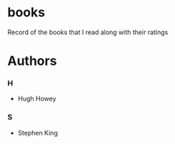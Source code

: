 # books
Record of the books that I read along with their ratings

# Authors
### H
- Hugh Howey
### S
- Stephen King
